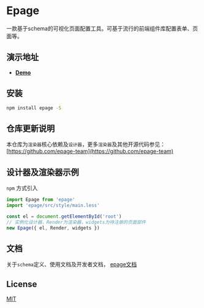 # Epage

一款基于schema的可视化页面配置工具。可基于流行的前端组件库配置表单、页面等。


## 演示地址

- **[Demo](http://epage.didichuxing.com/examples/epage.html)**

## 安装

```sh
npm install epage -S
```

## 仓库更新说明

本仓库为`渲染器`核心依赖及`设计器`，更多`渲染器`及其他开源代码参见：[https://github.com/epage-team](https://github.com/epage-team)

## 设计器及渲染器示例

`npm` 方式引入

```js
import Epage from 'epage'
import 'epage/src/style/main.less'

const el = document.getElementById('root')
// 实例化设计器，Render为渲染器，widgets为待注册的页面部件
new Epage({ el, Render, widgets })
```

## 文档

关于`schema`定义、使用文档及开发者文档， [epage文档](http://epage.didichuxing.com/)

## License

[MIT](http://opensource.org/licenses/MIT)
